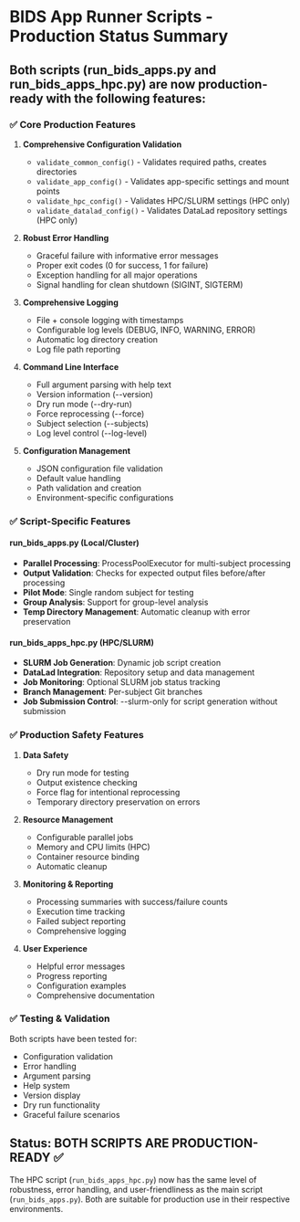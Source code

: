# BIDS App Runner Scripts - Production Status Summary

## Both scripts (run_bids_apps.py and run_bids_apps_hpc.py) are now production-ready with the following features:

### ✅ Core Production Features

1. **Comprehensive Configuration Validation**
   - `validate_common_config()` - Validates required paths, creates directories
   - `validate_app_config()` - Validates app-specific settings and mount points
   - `validate_hpc_config()` - Validates HPC/SLURM settings (HPC only)
   - `validate_datalad_config()` - Validates DataLad repository settings (HPC only)

2. **Robust Error Handling**
   - Graceful failure with informative error messages
   - Proper exit codes (0 for success, 1 for failure)
   - Exception handling for all major operations
   - Signal handling for clean shutdown (SIGINT, SIGTERM)

3. **Comprehensive Logging**
   - File + console logging with timestamps
   - Configurable log levels (DEBUG, INFO, WARNING, ERROR)
   - Automatic log directory creation
   - Log file path reporting

4. **Command Line Interface**
   - Full argument parsing with help text
   - Version information (--version)
   - Dry run mode (--dry-run)
   - Force reprocessing (--force)
   - Subject selection (--subjects)
   - Log level control (--log-level)

5. **Configuration Management**
   - JSON configuration file validation
   - Default value handling
   - Path validation and creation
   - Environment-specific configurations

### ✅ Script-Specific Features

#### run_bids_apps.py (Local/Cluster)
- **Parallel Processing**: ProcessPoolExecutor for multi-subject processing
- **Output Validation**: Checks for expected output files before/after processing
- **Pilot Mode**: Single random subject for testing
- **Group Analysis**: Support for group-level analysis
- **Temp Directory Management**: Automatic cleanup with error preservation

#### run_bids_apps_hpc.py (HPC/SLURM)
- **SLURM Job Generation**: Dynamic job script creation
- **DataLad Integration**: Repository setup and data management
- **Job Monitoring**: Optional SLURM job status tracking
- **Branch Management**: Per-subject Git branches
- **Job Submission Control**: --slurm-only for script generation without submission

### ✅ Production Safety Features

1. **Data Safety**
   - Dry run mode for testing
   - Output existence checking
   - Force flag for intentional reprocessing
   - Temporary directory preservation on errors

2. **Resource Management**
   - Configurable parallel jobs
   - Memory and CPU limits (HPC)
   - Container resource binding
   - Automatic cleanup

3. **Monitoring & Reporting**
   - Processing summaries with success/failure counts
   - Execution time tracking
   - Failed subject reporting
   - Comprehensive logging

4. **User Experience**
   - Helpful error messages
   - Progress reporting
   - Configuration examples
   - Comprehensive documentation

### ✅ Testing & Validation

Both scripts have been tested for:
- Configuration validation
- Error handling
- Argument parsing
- Help system
- Version display
- Dry run functionality
- Graceful failure scenarios

## Status: BOTH SCRIPTS ARE PRODUCTION-READY ✅

The HPC script (`run_bids_apps_hpc.py`) now has the same level of robustness, error handling, and user-friendliness as the main script (`run_bids_apps.py`). Both are suitable for production use in their respective environments.
